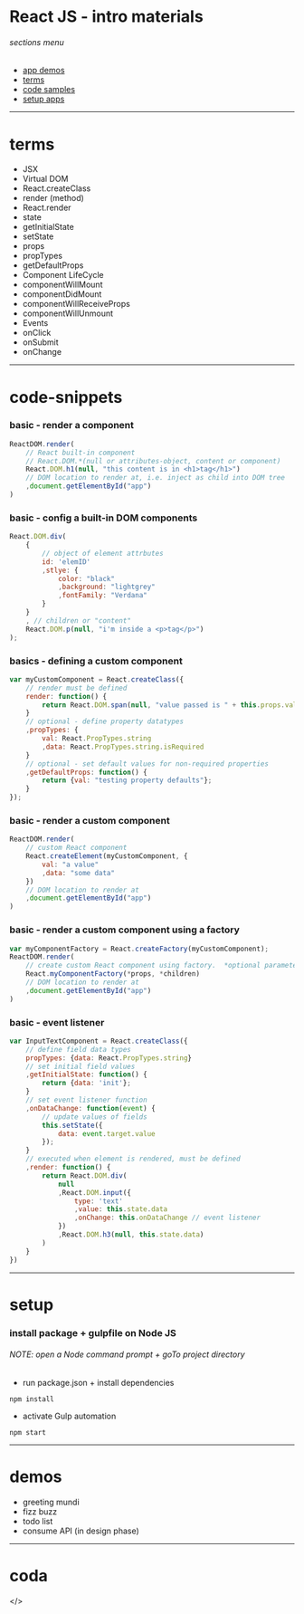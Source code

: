 # React JS - intro materials
###### sections menu
* [app demos](#demos)
* [terms](#terms)
* [code samples](#code-snippets)
* [setup apps](#setup)

---
# terms

- JSX
- Virtual DOM
- React.createClass
- render (method)
- React.render
- state
- getInitialState
- setState
- props
- propTypes
- getDefaultProps
- Component LifeCycle
- componentWillMount
- componentDidMount
- componentWillReceiveProps
- componentWillUnmount
- Events
- onClick
- onSubmit
- onChange

---
# code-snippets

### basic - render a component
```javascript
ReactDOM.render(
    // React built-in component
    // React.DOM.*(null or attributes-object, content or component)
    React.DOM.h1(null, "this content is in <h1>tag</h1>")
    // DOM location to render at, i.e. inject as child into DOM tree
    ,document.getElementById("app")
)
```

### basic - config a built-in DOM components
```javascript
React.DOM.div(
    {
        // object of element attrbutes
        id: 'elemID'
        ,stlye: {
            color: "black"
            ,background: "lightgrey"
            ,fontFamily: "Verdana"
        }
    }
    , // children or "content"
    React.DOM.p(null, "i'm inside a <p>tag</p>")
);
```

### basics - defining a custom component
```javascript
var myCustomComponent = React.createClass({
    // render must be defined
    render: function() {
        return React.DOM.span(null, "value passed is " + this.props.val)
    }
    // optional - define property datatypes
    ,propTypes: {
        val: React.PropTypes.string
        ,data: React.PropTypes.string.isRequired
    }
    // optional - set default values for non-required properties
    ,getDefaultProps: function() {
        return {val: "testing property defaults"};
    }
});
```

### basic - render a custom component
```javascript
ReactDOM.render(
    // custom React component
    React.createElement(myCustomComponent, {
        val: "a value"
        ,data: "some data"
    })
    // DOM location to render at
    ,document.getElementById("app")
)
```

### basic - render a custom component using a factory
```javascript
var myComponentFactory = React.createFactory(myCustomComponent);
ReactDOM.render(
    // create custom React component using factory.  *optional parameters
    React.myComponentFactory(*props, *children)
    // DOM location to render at
    ,document.getElementById("app")
)
```

### basic - event listener
```javascript
var InputTextComponent = React.createClass({
    // define field data types
    propTypes: {data: React.PropTypes.string}
    // set initial field values
    ,getInitialState: function() {
        return {data: 'init'};
    }
    // set event listener function
    ,onDataChange: function(event) {
        // update values of fields
        this.setState({
            data: event.target.value
        });
    }
    // executed when element is rendered, must be defined
    ,render: function() {
        return React.DOM.div(
            null
            ,React.DOM.input({
                type: 'text'
                ,value: this.state.data
                ,onChange: this.onDataChange // event listener
            })
            ,React.DOM.h3(null, this.state.data)
        )
    }
})
```

---
# setup

### install package + gulpfile on Node JS
###### NOTE: open a Node command prompt + goTo project directory
- run package.json + install dependencies
```
npm install
```
- activate Gulp automation
```
npm start
```

---
# demos
- greeting mundi
- fizz buzz
- todo list
- consume API (in design phase)

---
# coda
</>